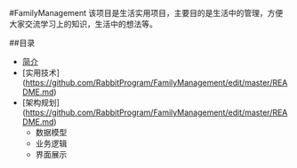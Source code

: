 #FamilyManagement
该项目是生活实用项目，主要目的是生活中的管理，方便大家交流学习上的知识，生活中的想法等。

##目录
* [简介](https://github.com/RabbitProgram/FamilyManagement/edit/master/README.md) 
* [实用技术] (https://github.com/RabbitProgram/FamilyManagement/edit/master/README.md)
* [架构规划] (https://github.com/RabbitProgram/FamilyManagement/edit/master/README.md) 
    * 数据模型 
    * 业务逻辑
    * 界面展示
              
